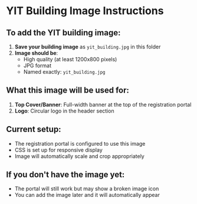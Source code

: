 # YIT Building Image Instructions

## To add the YIT building image:

1. **Save your building image** as `yit_building.jpg` in this folder
2. **Image should be**:
   - High quality (at least 1200x800 pixels)
   - JPG format
   - Named exactly: `yit_building.jpg`

## What this image will be used for:

1. **Top Cover/Banner**: Full-width banner at the top of the registration portal
2. **Logo**: Circular logo in the header section

## Current setup:

- The registration portal is configured to use this image
- CSS is set up for responsive display
- Image will automatically scale and crop appropriately

## If you don't have the image yet:

- The portal will still work but may show a broken image icon
- You can add the image later and it will automatically appear
